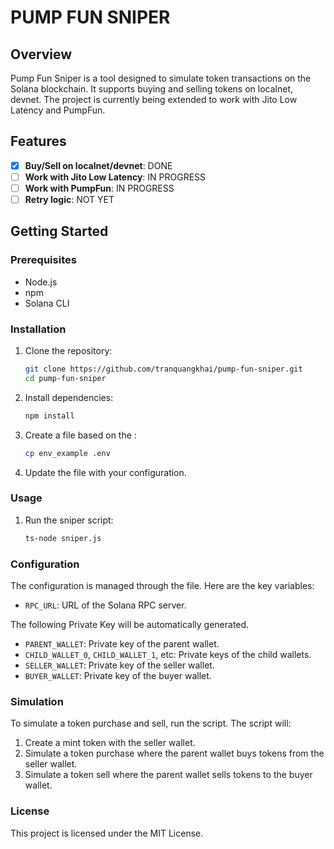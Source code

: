 # PUMP FUN SNIPER

## Overview

Pump Fun Sniper is a tool designed to simulate token transactions on the Solana blockchain. It supports buying and selling tokens on localnet, devnet. The project is currently being extended to work with Jito Low Latency and PumpFun.

## Features

- [x] **Buy/Sell on localnet/devnet**: DONE
- [ ] **Work with Jito Low Latency**: IN PROGRESS
- [ ] **Work with PumpFun**: IN PROGRESS
- [ ] **Retry logic**: NOT YET

## Getting Started

### Prerequisites

- Node.js
- npm
- Solana CLI

### Installation

1. Clone the repository:
    ```sh
    git clone https://github.com/tranquangkhai/pump-fun-sniper.git
    cd pump-fun-sniper
    ```

2. Install dependencies:
    ```sh
    npm install
    ```

3. Create a  file based on the :
    ```sh
    cp env_example .env
    ```

4. Update the  file with your configuration.

### Usage

1. Run the sniper script:
    ```sh
    ts-node sniper.js
    ```

### Configuration

The configuration is managed through the  file. Here are the key variables:

- `RPC_URL`: URL of the Solana RPC server.

The following Private Key will be automatically generated.
- `PARENT_WALLET`: Private key of the parent wallet.
- `CHILD_WALLET_0`, `CHILD_WALLET_1`, etc: Private keys of the child wallets.
- `SELLER_WALLET`: Private key of the seller wallet.
- `BUYER_WALLET`: Private key of the buyer wallet.

### Simulation

To simulate a token purchase and sell, run the  script. The script will:

1. Create a mint token with the seller wallet.
2. Simulate a token purchase where the parent wallet buys tokens from the seller wallet.
3. Simulate a token sell where the parent wallet sells tokens to the buyer wallet.

### License

This project is licensed under the MIT License.